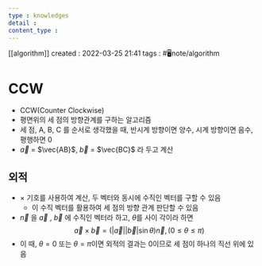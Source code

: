 ```yaml
---
type : knowledges
detail : 
content_type :
---
```


[[algorithm]]
created : 2022-03-25 21:41
tags : #🖥️note/algorithm 

# CCW
- CCW(Counter Clockwise)
- 평면위의 세 점의 방향관계를 구하는 알고리즘
- 세 점, A, B, C 를 순서로 생각했을 때, 반시계 방향이면 양수, 시계 방향이면 음수, 평행하면 0
- $\vec{a}$ = $\vec{AB}$, $\vec{b}$ = $\vec{BC}$ 라 두고 계산

## 외적
- $\times$ 기호를 사용하여 계산, 두 벡터와 동시에 수직인 벡터를 구할 수 있음
	- 이 수직 벡터를 활용하여 세 점의 방향 관계 판단할 수 있음
- $\vec{n}$ 을 $\vec{a}$ , $\vec{b}$ 에 수직인 벡터라 하고, $\theta$를 사이 각이라 하면
$$\vec{a}\times\vec{b} = (\vert\vec{a}\vert\vert\vec{b}\vert \sin \theta)\vec{n}, (0 \leq \theta \leq \pi) $$
- 이 때, $\theta=0$ 또는 $\theta=\pi$이면 외적의 결과는 0이므로 세 점이 하나의 직선 위에 있음